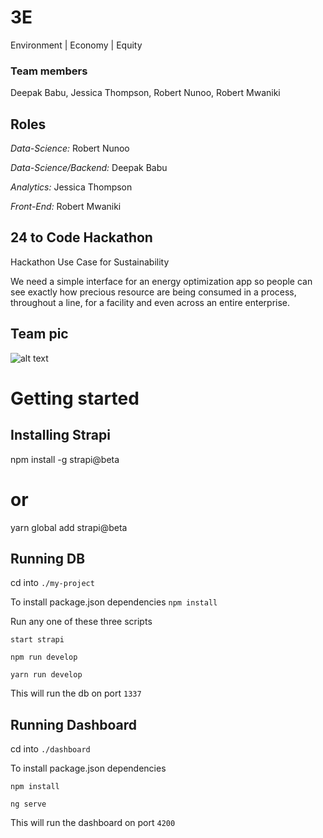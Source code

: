# 3E
Environment | Economy | Equity

### Team members
Deepak Babu, Jessica Thompson, Robert Nunoo, Robert Mwaniki

## Roles
*Data-Science:* Robert Nunoo

*Data-Science/Backend:* Deepak Babu

*Analytics:* Jessica Thompson

*Front-End:* Robert Mwaniki

## 24 to Code Hackathon
Hackathon Use Case for Sustainability

We need a simple interface for an energy optimization app so people can see exactly how precious resource are being consumed in a process, throughout a line, for a facility and even across an entire enterprise. 

## Team pic
![alt text](https://github.com/rnunoo/3E/blob/master/team_pic.png?raw=true)
# Getting started

## Installing Strapi 

npm install -g strapi@beta
# or
yarn global add strapi@beta

## Running DB

cd into `./my-project`

To install package.json dependencies
`npm install`

Run any one of these three scripts

`start strapi`

`npm run develop`

`yarn run develop`

This will run the db on port `1337`

## Running Dashboard

cd into `./dashboard`

To install package.json dependencies

`npm install`

`ng serve`

This will run the dashboard on port `4200`
